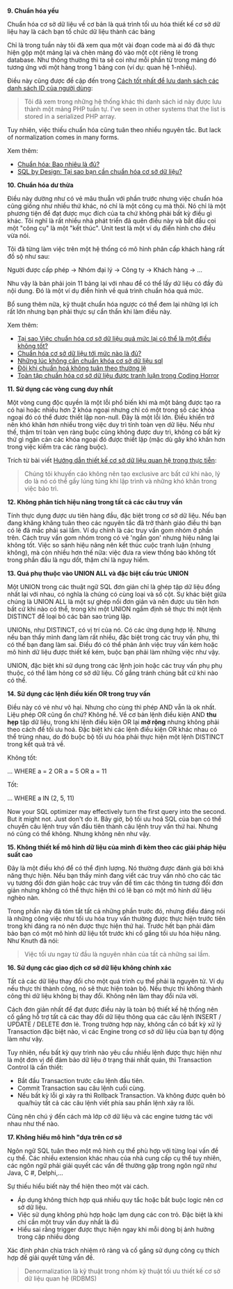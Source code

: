 

**9. Chuẩn hóa yếu**

Chuẩn hóa cơ sở dữ liệu về cơ bản là quá trình tối ưu hóa thiết kế cơ sở dữ liệu hay là cách bạn tổ chức dữ liệu thành các bảng

Chỉ là trong tuần này tôi đã xem qua một vài đoạn code mà ai đó đã thực hiện gộp một mảng lại và chèn mảng đó vào một cột riêng lẻ trong database. Như thông thường thì ta sẽ coi như mỗi phần từ trong mảng đó tương ứng với một hàng trong 1 bảng con (ví dụ: quan hệ 1-nhiều).

Điều này cũng được đề cập đến trong [Cách tốt nhất để lưu danh sách các danh sách ID của người dùng](https://stackoverflow.com/questions/620645/best-method-for-storing-a-list-of-user-ids):

> Tôi đã xem trong những hệ thống khác thì danh sách id này được lưu thành một mảng PHP tuần tự.
> I've seen in other systems that the list is stored in a serialized PHP array.

Tuy nhiên, việc thiếu chuẩn hóa cũng tuân theo nhiều nguyên tắc.
But lack of normalization comes in many forms.

Xem thêm:

- [Chuẩn hóa: Bao nhiêu là đủ?](http://www.techrepublic.com/article/normalization-how-far-is-far-enough/)
- [SQL by Design: Tại sao bạn cần chuẩn hóa cơ sở dữ liệu? ](http://www.sqlmag.com/Article/ArticleID/4887/sql_server_4887.html)

**10. Chuẩn hóa dư thừa**

Điều này dường như có vẻ mâu thuẫn với phần trước nhưng việc chuẩn hóa cũng giống như nhiều thứ khác, nó chỉ là một công cụ mà thôi.  Nó chỉ là một phương tiện để đạt được mục đích của ta chứ không phải bất kỳ điều gì khác. Tôi nghĩ là rất nhiều nhà phát triển đã quên điều này và bắt đầu coi một "công cụ" là một "kết thúc". Unit test là một ví dụ điển hình cho điều vừa nói. 

Tôi đã từng làm việc trên một hệ thống có mô hình phân cấp khách hàng rất đồ sộ như sau: 

Người được cấp phép -&gt;  Nhóm đại lý -&gt; Công ty -&gt; Khách hàng -&gt; ...

Nhu vậy là bản phải join 11 bảng lại với nhau để có thể lấy dữ liệu có đầy đủ nội dung. Đó là một ví dụ điển hình về quá trình chuẩn hóa quá mức.

Bổ sung thêm nữa, kỹ thuật chuẩn hóa ngược có thể đem lại những lợi ích rất lớn nhưng bạn phải thực sự cẩn thẩn khi làm điều này.

Xem thêm:

- [Tại sao Việc chuẩn hóa cơ sở dữ liệu quá mức lại có thể là một điều không tốt?](http://www.selikoff.net/blog/2008/11/19/why-too-much-database-normalization-can-be-a-bad-thing/)
- [Chuẩn hóa cơ sở dữ liệu tới mức nào là đủ?](https://stackoverflow.com/questions/496508/how-far-to-take-normalization-in-database-design)
- [Những lúc không cần chuẩn khóa cơ sở dữ liệu sql](http://www.25hoursaday.com/weblog/CommentView.aspx?guid=cc0e740c-a828-4b9d-b244-4ee96e2fad4b)
- [Đôi khi chuẩn hoá không tuân theo thường lệ](http://www.codinghorror.com/blog/archives/001152.html)
- [Toàn tập chuẩn hóa cơ sở dữ liệu được tranh luận trong Coding Horror](http://highscalability.com/mother-all-database-normalization-debates-coding-horror)

**11. Sử dụng các vòng cung duy nhất**

Một vòng cung độc quyền là một lỗi phổ biến khi mà một bảng được tạo ra có hai hoặc nhiều hơn 2 khóa ngoại nhưng chỉ có một trong số các khóa ngoại đó có thể đươc thiết lập non-null. Đây là một lỗi lớn. Điều khiển trở nên khó khăn hơn nhiều trong việc duy trì tính toàn vẹn dữ liệu. Nếu như thế, thậm trí toàn vẹn ràng buộc cũng không được duy trì, không có bất kỳ thứ gì ngăn cản các khóa ngoại đó được thiết lập (mặc dù gây khó khăn hơn trong việc kiểm tra các ràng buộc).

Trích từ bài viết [Hướng dẫn thiết kế cơ sở dữ liệu quan hệ trong thực tiễn](http://books.google.com.au/books?id=7ZAk0YiKQV0C&pg=PA110&lpg=PA110&dq=%22exclusive+arc%22+database&source=bl&ots=AyNPWsac__&sig=gBFIerXckQlVpRdd6ycI5JEgq3U&hl=en&ei=PzGzSZfrFcPVkAWWyZDZBA&sa=X&oi=book_result&resnum=1&ct=result):

> Chúng tôi khuyến cáo không nên tạo exclusive arc bất cứ khi nào, lý do là nó có thể gấy lúng túng khi lập trình và những khó khăn trong việc bảo trì.

**12. Không phân tích hiệu năng trong tất cả các câu truy vấn**

Tính thực dụng được ưu tiên hàng đầu, đặc biệt trong cơ sở dữ liệu. Nếu bạn đang khăng khăng tuân theo các nguyên tắc đã trở thành giáo điều thì bạn có lẽ đã mắc phải sai lầm. Ví dụ chính là các truy vấn gom nhóm ở phần trên. Cách truy vấn gom nhóm trong có vẻ 'ngắn gon' nhưng hiệu năng lại không tốt. Việc so sánh hiệu năng nên kết thúc cuộc tranh luận (nhưng không), mà còn nhiều hơn thế nữa: việc đưa ra view thống báo không tốt trong phần đầu là ngu dốt, thậm chí là nguy hiểm. 

**13. Quá phụ thuộc vào UNION ALL và đặc biệt cấu trúc UNION**

Một UNION trong các thuật ngữ SQL đơn giản chỉ là ghép tập dữ liệu đồng nhất lại với nhau, có nghĩa là chúng có cùng loại và số cột. Sự khác biệt giữa chúng là UNION ALL là một sự ghép nối đơn giản và nên được ưu tiên hơn bất cứ khi nào có thể, trong khi một UNION ngầm định sẽ thực thi một lệnh  DISTINCT để loại bỏ các bản sao trùng lặp.

UNIONs, như DISTINCT, có vị trí của nó. Có các ứng dụng hợp lệ. Nhưng nếu bạn thấy mình đang làm rất nhiều, đặc biệt trong các truy vấn phụ, thì có thể bạn đang làm sai. Điều đó có thể phản ảnh việc truy vấn kém hoặc mô hình dữ liệu được thiết kế kém, buộc bạn phải làm những việc như vậy.

UNION, đặc biệt khi sử dụng trong các lệnh join hoặc các truy vấn phụ phụ thuộc, có thể làm hỏng cơ sở dữ liệu. Cố gắng tránh chúng bất cứ khi nào có thể.

**14. Sử dụng các lệnh điều kiến OR trong truy vấn**

Điều này có vẻ như vô hại. Nhưng cho cùng thì phép AND vẫn là ok nhất. Liệu phép OR cũng ổn chứ? Không hề. Về cơ bản lệnh điều kiện AND **thu hẹp** tập dữ liệu, trong khi lệnh điều kiện OR lại **mở rộng** nhưng không phải theo cách để tối ưu hoá. Đặc biệt khi các lệnh điều kiện OR khác nhau có thể trùng nhau, do đó buộc bộ tối ưu hóa phải thực hiện một lệnh DISTINCT trong kết quả trả về.

Không tốt:

... WHERE a = 2 OR a = 5 OR a = 11

Tốt:

... WHERE a IN (2, 5, 11)

Now your SQL optimizer may effectively turn the first query into the second. But it might not. Just don't do it.
Bây giờ, bộ tối ưu hoá SQL của bạn có thể chuyển câu lệnh truy vấn đầu tiên thành câu lệnh truy vấn thứ hai. Nhưng nó cũng có thể không. Nhưng không nên như vậy.

**15. Không thiết kế mô hình dữ liệu của mình đi kèm theo các giải pháp hiệu suất cao**

Đây là một điều khó để có thể định lượng. Nó thường được đánh giá bởi khả năng thực hiện. Nếu bạn thấy mình đang viết các truy vấn nhỏ cho các tác vụ tương đối đơn giản hoặc các truy vấn để tìm các thông tin tương đối đơn giản nhưng không có thể thực hiện thì có lẽ bạn có một mô hình dữ liệu nghèo nàn.

Trong phần này đã tóm tắt tất cả những phần trước đó, nhưng điều đáng nói là những công việc như tối ưu hóa truy vấn thường được thực hiện trước tiên trong khi đáng ra nó nên được thực hiện thứ hai. Trước hết bạn phải đảm bảo bạn có một mô hình dữ liệu tốt trước khi cố gắng tối ưu hóa hiệu năng. Như Knuth đã nói:
> Việc tối ưu ngay từ đầu là nguyên nhân của tất cả những sai lầm.

**16. Sử dụng các giao dịch cơ sở dữ liệu không chính xác**

Tất cả các dữ liệu thay đổi cho một quá trình cụ thể phải là nguyên tử. Ví dụ nếu thực thi thành công, nó sẽ thưc hiện toàn bộ. Nếu thực thi không thành công thì dữ liệu không bị thay đổi. Không nên làm thay đổi nửa vời.

Cách đơn giản nhất để đạt được điều này là toàn bộ thiết kế hệ thống nên cố gắng hỗ trợ tất cả các thay đổi dữ liệu thông qua các câu lệnh INSERT / UPDATE / DELETE đơn lẻ. Trong trường hợp này, không cần có bất kỳ xử lý Transaction đặc biệt nào, vì các Engine trong cơ sở dữ liệu của bạn tự động làm như vậy. 

Tuy nhiên, nếu bất kỳ quy trình nào yêu cầu nhiều lệnh được thực hiện như là một đơn vị để đảm bảo dữ liệu ở trạng thái nhất quán, thì Transaction Control là cần thiết: 

- Bắt đầu Transaction trước câu lệnh đầu tiên.
- Commit Transaction sau câu lệnh cuối cùng.
- Nếu bất kỳ lỗi gì xảy ra thì Rollback Transaction. Và không được quên bỏ qua/hủy tất cả các câu lệnh viết phía sau phần lệnh xảy ra lỗi.

Cũng nên chú ý đến cách mà lớp cở dữ liệu và các engine tương tác với nhau như thế nào.

**17. Không hiểu mô hình "dựa trên cơ sở**

Ngôn ngữ SQL tuân theo một mô hình cụ thể phù hợp với từng loại vấn đề cụ thể. Các nhiều extension khác nhau của nhà cung cấp cụ thể tuy nhiên, các ngôn ngữ phải giải quyết các vấn đề thường gặp trong ngôn ngữ như Java, C #, Delphi,...

Sự thiếu hiểu biết này thể hiện theo một vài cách.

- Áp dụng không thích hợp quá nhiều quy tắc hoặc bắt buộc logic nên cơ sở dữ liệu.
- Việc sử dụng không phù hợp hoặc lạm dụng các con trỏ. Đặc biệt là khi chỉ cần một truy vấn duy nhất là đủ
- Hiểu sai rằng trigger được thực hiện ngay khi mỗi dòng bị ảnh hưởng trong cập nhiều dòng

Xác định phân chia trách nhiệm rõ ràng và cố gắng sử dụng công cụ thích hợp để giải quyết từng vấn đề.

>Denormalization là kỹ thuật trong nhóm kỹ thuật tối ưu thiết kế cơ sở dữ liệu quan hệ (RDBMS)
